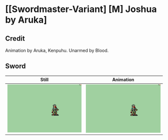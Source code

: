 # [\[Swordmaster-Variant\] \[M\] Joshua by Aruka]

## Credit

Animation by Aruka, Kenpuhu.
Unarmed by Blood.
	
## Sword

| Still | Animation |
| :---: | :-------: |
| ![Sword still](./Sword_000.png) | ![Sword animation](./Sword.gif) |
